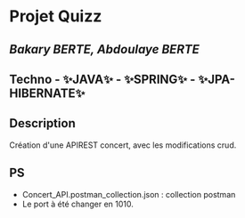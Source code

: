# Projet  Quizz
## _Bakary BERTE, Abdoulaye BERTE_
## Techno  - ✨JAVA✨ - ✨SPRING✨ - ✨JPA-HIBERNATE✨
## Description 
Création d'une APIREST concert, avec les modifications crud.
## PS
- Concert_API.postman_collection.json : collection postman
- Le port à été changer en 1010.
